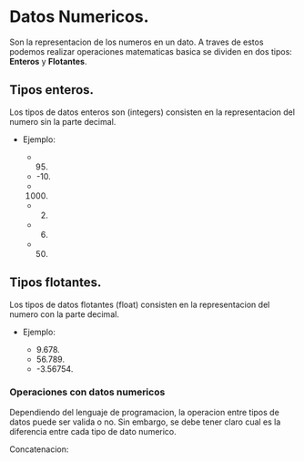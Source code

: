 # Datos Numericos.

Son la representacion de los numeros en un dato. A traves de estos podemos realizar operaciones matematicas basica se dividen en dos tipos: **Enteros** y **Flotantes**.

## Tipos enteros.

Los tipos de datos enteros son (integers) consisten en la representacion del numero sin la parte decimal.

* Ejemplo:
   
   + 95.
   + -10.
   + 1000.
   + 2.
   + 6.
   + 50.


## Tipos flotantes.

Los tipos de datos flotantes (float) consisten en la representacion del numero con la parte decimal.

* Ejemplo:

   + 9.678.
   + 56.789.
   + -3.56754.


### Operaciones con datos numericos

Dependiendo del lenguaje de programacion, la operacion entre tipos de datos puede ser valida o no. Sin embargo, se debe tener claro cual es la diferencia entre cada tipo de dato numerico.

Concatenacion:

